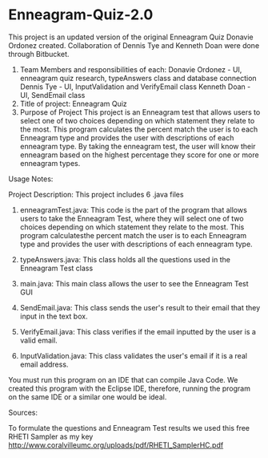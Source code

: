 # Enneagram-Quiz-2.0

This project is an updated version of the original Enneagram Quiz Donavie Ordonez created.
Collaboration of Dennis Tye and Kenneth Doan were done through Bitbucket.

1.	Team Members and responsibilities of each:
Donavie Ordonez - UI, enneagram quiz research, typeAnswers class and database connection
Dennis Tye - UI, InputValidation and VerifyEmail class
Kenneth Doan - UI, SendEmail class
2.	Title of project: Enneagram Quiz
3.	Purpose of Project
This project is an Enneagram test that allows users to select one of two choices depending on which statement they relate to the most. This program calculates the percent match the user is to each Enneagram type and provides the user with descriptions of each enneagram type. By taking the enneagram test, the user will know their enneagram based on the highest percentage they score for one or more enneagram types.

Usage Notes:

Project Description: This project includes 6 .java files

1) enneagramTest.java: This code is the part of the program that allows users to take the Enneagram Test, where they will select one of two choices depending on which statement they relate to the most. This program calculatesthe percent match the user is to each Enneagram type and provides the user with descriptions of each enneagram type.

2) typeAnswers.java: This class holds all the questions used in the Enneagram Test class

3) main.java: This main class allows the user to see the Enneagram Test GUI

4) SendEmail.java: This class sends the user's result to their email that they input in the text box.

5) VerifyEmail.java: This class verifies if the email inputted by the user is a valid email.

6) InputValidation.java: This class validates the user's email if it is a real email address.

You must run this program on an IDE that can compile Java Code. We created this program with the Eclipse IDE, therefore, running the program on the same IDE or a similar one would be ideal.

Sources:

To formulate the questions and Enneagram Test results we used this free RHETI Sampler as my key http://www.coralvilleumc.org/uploads/pdf/RHETI_SamplerHC.pdf
